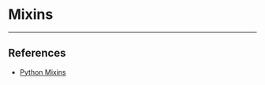 # Mixins

---

## References

* [Python Mixins](https://easyaspython.com/mixins-for-fun-and-profit-cb9962760556)